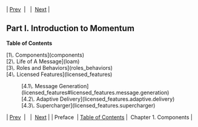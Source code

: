 | [Prev](preface)  |   |  [Next](components) |

## Part I. Introduction to Momentum

**Table of Contents**

<dl class="toc">

<dt>[1\. Components](components)</dt>

<dt>[2\. Life of A Message](loam)</dt>

<dt>[3\. Roles and Behaviors](roles_behaviors)</dt>

<dt>[4\. Licensed Features](licensed_features)</dt>

<dd>

<dl>

<dt>[4.1\. Message Generation](licensed_features#licensed_features.message.generation)</dt>

<dt>[4.2\. Adaptive Delivery](licensed_features.adaptive.delivery)</dt>

<dt>[4.3\. Supercharger](licensed_features.supercharger)</dt>

</dl>

</dd>

</dl>

| [Prev](preface)  |   |  [Next](components) |
| Preface  | [Table of Contents](index) |  Chapter 1. Components |

